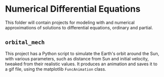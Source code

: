 # Numerical Differential Equations

This folder will contain projects for modeling with and numerical approximations of solutions
to differential equations, ordinary and partial.

## `orbital_mech`

This project has a Python script to simulate the Earth's orbit around the Sun,
with various parameters, such as distance from Sun and initial velocity,
tweaked from their realistic values. It produces an animation and saves it to
a gif file, using the matplotlib `FuncAnimation` class.
